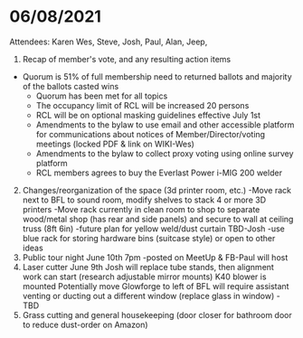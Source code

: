 # 06/08/2021

Attendees:  Karen Wes, Steve, Josh, Paul, Alan, Jeep, 

1.  Recap of member's vote, and any resulting action items  


   * Quorum is 51% of full membership need to returned ballots and majority of the ballots casted wins
     * Quorum has been met for all topics
     * The occupancy limit of RCL will be increased 20 persons
     * RCL will be on optional masking guidelines effective July 1st
     * Amendments to the bylaw to use email and other accessible platform for communications about notices of Member/Director/voting meetings \(locked PDF & link on WIKI-Wes\)
     * Amendments to the bylaw to collect proxy voting using online survey platform
     * RCL members agrees to buy the Everlast Power i-MIG 200 welder

2.  Changes/reorganization of the space \(3d printer room, etc.\) -Move rack next to BFL to sound room, modify shelves to stack 4 or more 3D printers -Move rack currently in clean room to shop to separate wood/metal shop \(has rear and side panels\) and secure to wall at ceiling truss \(8ft 6in\) -future plan for yellow weld/dust curtain TBD-Josh -use blue rack for storing hardware bins \(suitcase style\) or open to other ideas 
3.  Public tour night June 10th 7pm -posted on MeetUp & FB-Paul will host 
4.  Laser cutter  June 9th Josh will replace tube stands, then alignment work can start \(research adjustable mirror mounts\)  K40 blower is mounted Potentially move Glowforge to left of BFL will require assistant venting or ducting out a different window \(replace glass in window\) -TBD
5. Grass cutting and general housekeeping \(door closer for bathroom door to reduce dust-order on Amazon\)

